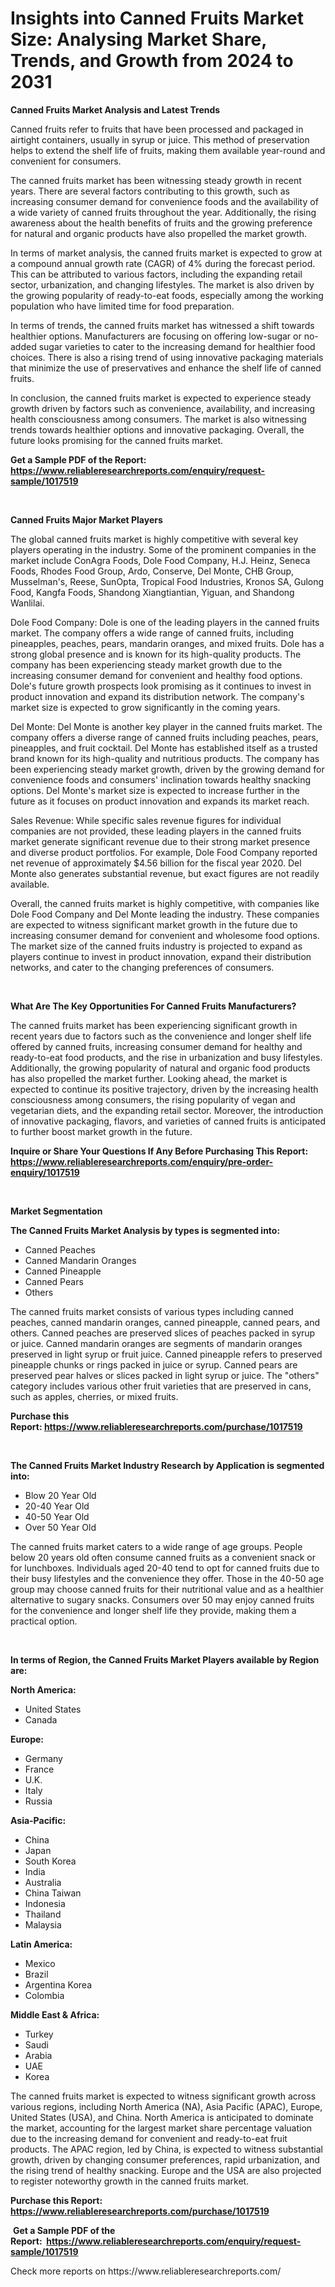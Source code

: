 <p><h1>Insights into Canned Fruits Market Size: Analysing Market Share, Trends, and Growth from 2024 to 2031</h1></p><p><strong>Canned Fruits Market Analysis and Latest Trends</strong></p>
<p><p>Canned fruits refer to fruits that have been processed and packaged in airtight containers, usually in syrup or juice. This method of preservation helps to extend the shelf life of fruits, making them available year-round and convenient for consumers.</p><p>The canned fruits market has been witnessing steady growth in recent years. There are several factors contributing to this growth, such as increasing consumer demand for convenience foods and the availability of a wide variety of canned fruits throughout the year. Additionally, the rising awareness about the health benefits of fruits and the growing preference for natural and organic products have also propelled the market growth.</p><p>In terms of market analysis, the canned fruits market is expected to grow at a compound annual growth rate (CAGR) of 4% during the forecast period. This can be attributed to various factors, including the expanding retail sector, urbanization, and changing lifestyles. The market is also driven by the growing popularity of ready-to-eat foods, especially among the working population who have limited time for food preparation.</p><p>In terms of trends, the canned fruits market has witnessed a shift towards healthier options. Manufacturers are focusing on offering low-sugar or no-added sugar varieties to cater to the increasing demand for healthier food choices. There is also a rising trend of using innovative packaging materials that minimize the use of preservatives and enhance the shelf life of canned fruits.</p><p>In conclusion, the canned fruits market is expected to experience steady growth driven by factors such as convenience, availability, and increasing health consciousness among consumers. The market is also witnessing trends towards healthier options and innovative packaging. Overall, the future looks promising for the canned fruits market.</p></p>
<p><strong>Get a Sample PDF of the Report:&nbsp; <a href="https://www.reliableresearchreports.com/enquiry/request-sample/1017519">https://www.reliableresearchreports.com/enquiry/request-sample/1017519</a></strong></p>
<p>&nbsp;</p>
<p><strong>Canned Fruits Major Market Players</strong></p>
<p><p>The global canned fruits market is highly competitive with several key players operating in the industry. Some of the prominent companies in the market include ConAgra Foods, Dole Food Company, H.J. Heinz, Seneca Foods, Rhodes Food Group, Ardo, Conserve, Del Monte, CHB Group, Musselman's, Reese, SunOpta, Tropical Food Industries, Kronos SA, Gulong Food, Kangfa Foods, Shandong Xiangtiantian, Yiguan, and Shandong Wanlilai.</p><p>Dole Food Company: Dole is one of the leading players in the canned fruits market. The company offers a wide range of canned fruits, including pineapples, peaches, pears, mandarin oranges, and mixed fruits. Dole has a strong global presence and is known for its high-quality products. The company has been experiencing steady market growth due to the increasing consumer demand for convenient and healthy food options. Dole's future growth prospects look promising as it continues to invest in product innovation and expand its distribution network. The company's market size is expected to grow significantly in the coming years.</p><p>Del Monte: Del Monte is another key player in the canned fruits market. The company offers a diverse range of canned fruits including peaches, pears, pineapples, and fruit cocktail. Del Monte has established itself as a trusted brand known for its high-quality and nutritious products. The company has been experiencing steady market growth, driven by the growing demand for convenience foods and consumers' inclination towards healthy snacking options. Del Monte's market size is expected to increase further in the future as it focuses on product innovation and expands its market reach.</p><p>Sales Revenue: While specific sales revenue figures for individual companies are not provided, these leading players in the canned fruits market generate significant revenue due to their strong market presence and diverse product portfolios. For example, Dole Food Company reported net revenue of approximately $4.56 billion for the fiscal year 2020. Del Monte also generates substantial revenue, but exact figures are not readily available.</p><p>Overall, the canned fruits market is highly competitive, with companies like Dole Food Company and Del Monte leading the industry. These companies are expected to witness significant market growth in the future due to increasing consumer demand for convenient and wholesome food options. The market size of the canned fruits industry is projected to expand as players continue to invest in product innovation, expand their distribution networks, and cater to the changing preferences of consumers.</p></p>
<p>&nbsp;</p>
<p><strong>What Are The Key Opportunities For Canned Fruits Manufacturers?</strong></p>
<p><p>The canned fruits market has been experiencing significant growth in recent years due to factors such as the convenience and longer shelf life offered by canned fruits, increasing consumer demand for healthy and ready-to-eat food products, and the rise in urbanization and busy lifestyles. Additionally, the growing popularity of natural and organic food products has also propelled the market further. Looking ahead, the market is expected to continue its positive trajectory, driven by the increasing health consciousness among consumers, the rising popularity of vegan and vegetarian diets, and the expanding retail sector. Moreover, the introduction of innovative packaging, flavors, and varieties of canned fruits is anticipated to further boost market growth in the future.</p></p>
<p><strong>Inquire or Share Your Questions If Any Before Purchasing This Report: <a href="https://www.reliableresearchreports.com/enquiry/pre-order-enquiry/1017519">https://www.reliableresearchreports.com/enquiry/pre-order-enquiry/1017519</a></strong></p>
<p>&nbsp;</p>
<p><strong>Market Segmentation</strong></p>
<p><strong>The Canned Fruits Market Analysis by types is segmented into:</strong></p>
<p><ul><li>Canned Peaches</li><li>Canned Mandarin Oranges</li><li>Canned Pineapple</li><li>Canned Pears</li><li>Others</li></ul></p>
<p><p>The canned fruits market consists of various types including canned peaches, canned mandarin oranges, canned pineapple, canned pears, and others. Canned peaches are preserved slices of peaches packed in syrup or juice. Canned mandarin oranges are segments of mandarin oranges preserved in light syrup or fruit juice. Canned pineapple refers to preserved pineapple chunks or rings packed in juice or syrup. Canned pears are preserved pear halves or slices packed in light syrup or juice. The "others" category includes various other fruit varieties that are preserved in cans, such as apples, cherries, or mixed fruits.</p></p>
<p><strong>Purchase this Report:&nbsp;<a href="https://www.reliableresearchreports.com/purchase/1017519">https://www.reliableresearchreports.com/purchase/1017519</a></strong></p>
<p>&nbsp;</p>
<p><strong>The Canned Fruits Market Industry Research by Application is segmented into:</strong></p>
<p><ul><li>Blow 20 Year Old</li><li>20-40 Year Old</li><li>40-50 Year Old</li><li>Over 50 Year Old</li></ul></p>
<p><p>The canned fruits market caters to a wide range of age groups. People below 20 years old often consume canned fruits as a convenient snack or for lunchboxes. Individuals aged 20-40 tend to opt for canned fruits due to their busy lifestyles and the convenience they offer. Those in the 40-50 age group may choose canned fruits for their nutritional value and as a healthier alternative to sugary snacks. Consumers over 50 may enjoy canned fruits for the convenience and longer shelf life they provide, making them a practical option.</p></p>
<p>&nbsp;</p>
<p><strong>In terms of Region, the Canned Fruits Market Players available by Region are:</strong></p>
<p>
    <p> <strong> North America: </strong>
        <ul>
            <li>United States</li>
            <li>Canada</li>
        </ul>
        </p> 
    <p> <strong> Europe: </strong>
        <ul>
            <li>Germany</li>
            <li>France</li>
            <li>U.K.</li>
            <li>Italy</li>
            <li>Russia</li>
        </ul>
        </p> 
    <p> <strong> Asia-Pacific: </strong>
        <ul>
            <li>China</li>
            <li>Japan</li>
            <li>South Korea</li>
            <li>India</li>
            <li>Australia</li>
            <li>China Taiwan</li>
            <li>Indonesia</li>
            <li>Thailand</li>
            <li>Malaysia</li>
        </ul>
        </p> 
    <p> <strong> Latin America: </strong>
        <ul>
            <li>Mexico</li>
            <li>Brazil</li>
            <li>Argentina Korea</li>
            <li>Colombia</li>
        </ul>
        </p> 
    <p> <strong> Middle East & Africa: </strong>
        <ul>
            <li>Turkey</li>
            <li>Saudi</li>
            <li>Arabia</li>
            <li>UAE</li>
            <li>Korea</li>
        </ul>
    </p>
    </p>
<p><p>The canned fruits market is expected to witness significant growth across various regions, including North America (NA), Asia Pacific (APAC), Europe, United States (USA), and China. North America is anticipated to dominate the market, accounting for the largest market share percentage valuation due to the increasing demand for convenient and ready-to-eat fruit products. The APAC region, led by China, is expected to witness substantial growth, driven by changing consumer preferences, rapid urbanization, and the rising trend of healthy snacking. Europe and the USA are also projected to register noteworthy growth in the canned fruits market.</p></p>
<p><strong>Purchase this Report: <a href="https://www.reliableresearchreports.com/purchase/1017519">https://www.reliableresearchreports.com/purchase/1017519</a></strong></p>
<p>&nbsp;<strong>Get a Sample PDF of the Report:&nbsp;&nbsp;<a href="https://www.reliableresearchreports.com/enquiry/request-sample/1017519">https://www.reliableresearchreports.com/enquiry/request-sample/1017519</a></strong></p>
<p><strong></strong></p>
<p>Check more reports on https://www.reliableresearchreports.com/</p>